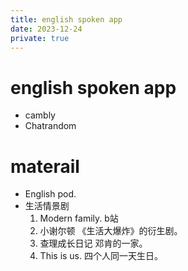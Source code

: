 ```yaml
---
title: english spoken app
date: 2023-12-24
private: true
---
```

# english spoken app
- cambly
- Chatrandom

# materail
- English pod. 
- 生活情景剧
    1. Modern family. b站
    1. 小谢尔顿 《生活大爆炸》的衍生剧。
    1. 查理成长日记 邓肯的一家。
    1. This is us. 四个人同一天生日。